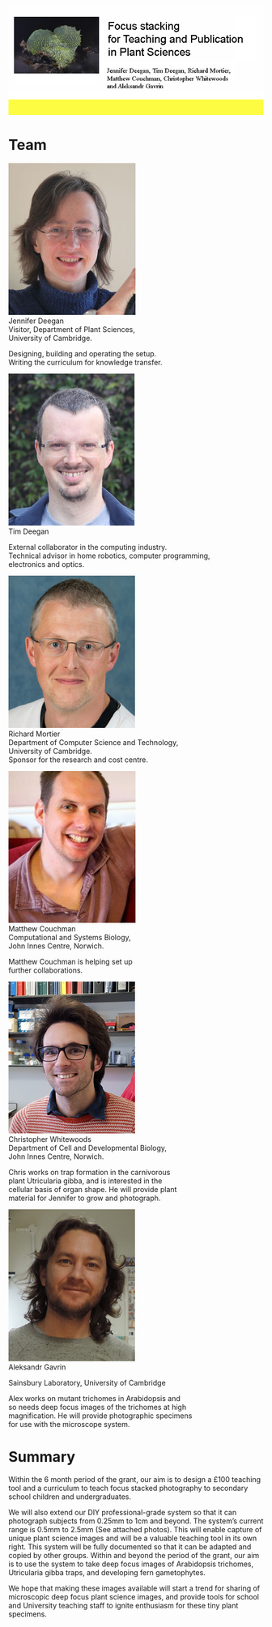 
<img src="images/banner.jpg" alt="image"/>


# Team 

<img src="images/Jennifer-Deegan.jpg" alt="image"/><br>
Jennifer Deegan<br>
Visitor, Department of Plant Sciences, <br>
University of Cambridge.<br>

Designing, building and operating the setup. <br>
Writing the curriculum for knowledge transfer. <br>

<img src="images/Tim Deegan.jpg" alt="image"/><br>
Tim Deegan<br>

External collaborator in the computing industry. <br>
Technical advisor in home robotics, computer programming, <br>
electronics and optics.<br>


<img src="images/Richard Mortier.jpg" alt="image"/><br>
Richard Mortier<br>
Department of Computer Science and Technology, <br>
University of Cambridge. <br>
Sponsor for the research and cost centre.<br>


<img src="images/matthew_couchman.jpg" alt="image"/><br>
Matthew Couchman<br>
Computational and Systems Biology, <br>
John Innes Centre, Norwich. <br>

Matthew Couchman is helping set up <br>
further collaborations. <br>


<img src="images/ChristopherWhitewoods.jpg" alt="image"/><br>
Christopher Whitewoods<br>
Department of Cell and Developmental Biology, <br>
John Innes Centre, Norwich. <br>

Chris works on trap formation in the carnivorous <br>
plant Utricularia gibba, and is interested in the <br>
cellular basis of organ shape. He will provide plant <br>
material for Jennifer to grow and photograph. <br>

<img src="images/AleksandrGavrin.jpg" alt="image"/><br>
Aleksandr Gavrin<br>

Sainsbury Laboratory, University of Cambridge<br>

Alex works on mutant trichomes in Arabidopsis and <br>
so needs deep focus images of the trichomes at high <br>
magnification. He will provide photographic specimens <br>
for use with the microscope system. <br>



# Summary

Within the 6 month period of the grant, our aim is to design a £100 teaching tool and a curriculum to teach focus stacked photography to secondary school children and undergraduates. <br>

We will also extend our DIY professional-grade system so that it can photograph subjects from 0.25mm to 1cm and beyond. The system’s current range is 0.5mm to 2.5mm (See attached photos). This will enable capture of unique plant science images and will be a valuable teaching tool in its own right. This system will be fully documented so that it can be adapted and copied by other groups. 
Within and beyond the period of the grant, our aim is to use the system to take deep focus images of Arabidopsis trichomes, Utricularia gibba traps, and developing fern gametophytes. <br>

We hope that making these images available will start a trend for sharing of microscopic deep focus plant science images, and provide tools for school and University teaching staff to ignite enthusiasm for these tiny plant specimens. 
